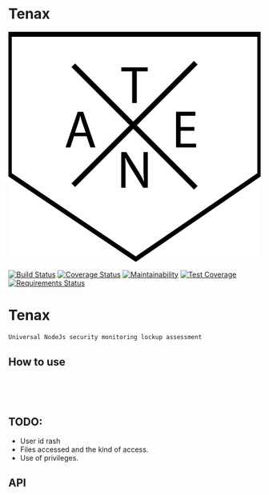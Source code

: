 

# Tenax
![Image of tenax](https://github.com/Cryptix720/tenax/blob/master/tenax.png)

[![Build Status](https://travis-ci.org/Cryptix720/tenax.svg?branch=master)](https://travis-ci.org/Cryptix720/tenax)
[![Coverage Status](https://coveralls.io/repos/github/Cryptix720/tenax/badge.svg?branch=master)](https://coveralls.io/github/Cryptix720/tenax?branch=master)
[![Maintainability](https://api.codeclimate.com/v1/badges/7638fd1fa63346746c20/maintainability)](https://codeclimate.com/github/Cryptix720/tenax/maintainability)
[![Test Coverage](https://api.codeclimate.com/v1/badges/7638fd1fa63346746c20/test_coverage)](https://codeclimate.com/github/Cryptix720/tenax/test_coverage)
[![Requirements Status](https://requires.io/github/Cryptix720/tenax/requirements.svg?branch=master)](https://requires.io/github/Cryptix720/tenax/requirements/?branch=master)

# Tenax
````
Universal NodeJs security monitoring lockup assessment

````
## How to use

````




````
## TODO:
* User id rash
* Files accessed and the kind of access.
* Use of privileges.


## API
